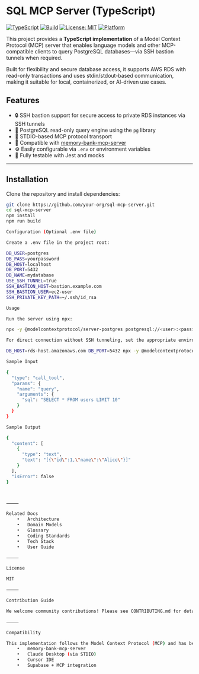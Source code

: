 # SQL MCP Server (TypeScript)

[![TypeScript](https://img.shields.io/badge/TypeScript-4.x-blue?logo=typescript)](https://www.typescriptlang.org/)
[![Build](https://github.com/your-org/sql-mcp-server/actions/workflows/ci.yml/badge.svg)](https://github.com/your-org/sql-mcp-server/actions/workflows/ci.yml)
[![License: MIT](https://img.shields.io/badge/license-MIT-green.svg)](LICENSE)
[![Platform](https://img.shields.io/badge/platform-CLI-lightgrey.svg)]()

This project provides a **TypeScript implementation** of a Model Context Protocol (MCP) server that enables language models and other MCP-compatible clients to query PostgreSQL databases—via SSH bastion tunnels when required.

Built for flexibility and secure database access, it supports AWS RDS with read-only transactions and uses stdin/stdout-based communication, making it suitable for local, containerized, or AI-driven use cases.

## Features

- 🔒 SSH bastion support for secure access to private RDS instances via SSH tunnels
- 🐘 PostgreSQL read-only query engine using the `pg` library
- 📡 STDIO-based MCP protocol transport
- 🧠 Compatible with [memory-bank-mcp-server](https://github.com/memcloud-ai/memory-bank-mcp-server)
- ⚙️ Easily configurable via `.env` or environment variables
- 🧪 Fully testable with Jest and mocks

---

## Installation

Clone the repository and install dependencies:

```bash
git clone https://github.com/your-org/sql-mcp-server.git
cd sql-mcp-server
npm install
npm run build

Configuration (Optional .env file)

Create a .env file in the project root:

DB_USER=postgres
DB_PASS=yourpassword
DB_HOST=localhost
DB_PORT=5432
DB_NAME=mydatabase
USE_SSH_TUNNEL=true
SSH_BASTION_HOST=bastion.example.com
SSH_BASTION_USER=ec2-user
SSH_PRIVATE_KEY_PATH=~/.ssh/id_rsa

Usage

Run the server using npx:

npx -y @modelcontextprotocol/server-postgres postgresql://<user>:<pass>@localhost:5433/<dbname>

For direct connection without SSH tunneling, set the appropriate environment variables:

DB_HOST=rds-host.amazonaws.com DB_PORT=5432 npx -y @modelcontextprotocol/server-postgres postgresql://<user>:<pass>@rds-host.amazonaws.com/<dbname>

Sample Input

{
  "type": "call_tool",
  "params": {
    "name": "query",
    "arguments": {
      "sql": "SELECT * FROM users LIMIT 10"
    }
  }
}

Sample Output

{
  "content": [
    {
      "type": "text",
      "text": "[{\"id\":1,\"name\":\"Alice\"}]"
    }
  ],
  "isError": false
}



⸻

Related Docs
	•	Architecture
	•	Domain Models
	•	Glossary
	•	Coding Standards
	•	Tech Stack
	•	User Guide

⸻

License

MIT

⸻

Contribution Guide

We welcome community contributions! Please see CONTRIBUTING.md for details.

⸻

Compatibility

This implementation follows the Model Context Protocol (MCP) and has been tested for compatibility with:
	•	memory-bank-mcp-server
	•	Claude Desktop (via STDIO)
	•	Cursor IDE
	•	Supabase + MCP integration

```
